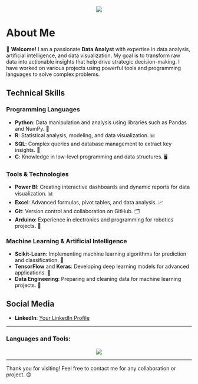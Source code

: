 <h1 align="center">
    <img src="https://readme-typing-svg.herokuapp.com/?font=Righteous&size=35&color=00D310&center=true&vCenter=true&width=500&height=70&duration=4000&pause=1000&lines=Hi+There!+👋;+I'm+Yahya+Sanbati;" />
</h1>

# About Me



👋 **Welcome!** I am a passionate **Data Analyst** with expertise in data analysis, artificial intelligence, and data visualization. My goal is to transform raw data into actionable insights that help drive strategic decision-making. I have worked on various projects using powerful tools and programming languages to solve complex problems.

## Technical Skills

### Programming Languages
- **Python**: Data manipulation and analysis using libraries such as Pandas and NumPy. 🐍
- **R**: Statistical analysis, modeling, and data visualization. 📊
- **SQL**: Complex queries and database management to extract key insights. 💾
- **C**: Knowledge in low-level programming and data structures. 🖥️

### Tools & Technologies
- **Power BI**: Creating interactive dashboards and dynamic reports for data visualization. 📊
- **Excel**: Advanced formulas, pivot tables, and data analysis. 📈
- **Git**: Version control and collaboration on GitHub. 🗂️
- **Arduino**: Experience in electronics and programming for robotics projects. 🤖

### Machine Learning & Artificial Intelligence
- **Scikit-Learn**: Implementing machine learning algorithms for prediction and classification. 🤖
- **TensorFlow** and **Keras**: Developing deep learning models for advanced applications. 🧠
- **Data Engineering**: Preparing and cleaning data for machine learning projects. 🔧

## Social Media

- **LinkedIn**: [Your LinkedIn Profile](https://www.linkedin.com/in/yahya-sanbati)


---

<h3 align="left">Languages and Tools:</h3>

<p align="center">
  <a href="https://skillicons.dev">
    <img src="https://skillicons.dev/icons?i=git,anaconda,arduino,aws,c,cs,github,mongodb,mysql,notion,ps,postgres,powershell,,pycharm,py,raspberrypi,sklearn,tensorflow,visualstudio,vscode" />
  </a>
</p>

---

Thank you for visiting! Feel free to contact me for any collaboration or project. 😊
